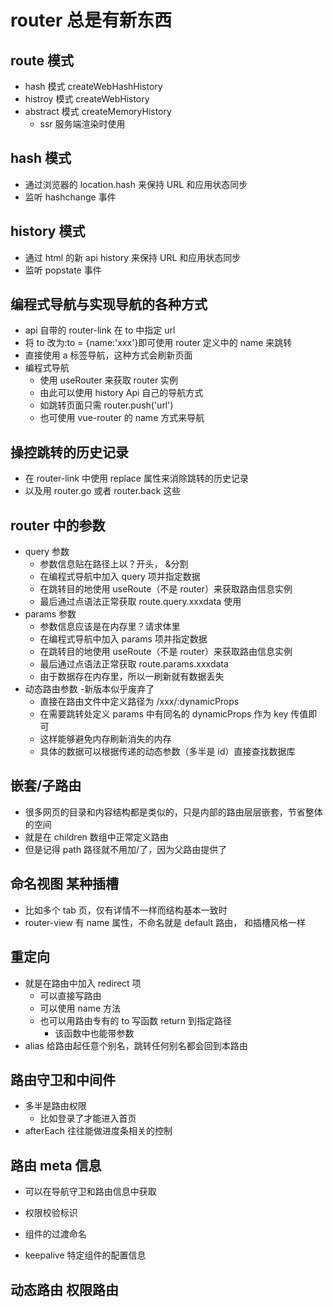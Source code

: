 # router 总是有新东西

## route 模式

- hash 模式 createWebHashHistory
- histroy 模式 createWebHistory
- abstract 模式 createMemoryHistory
  - ssr 服务端渲染时使用

## hash 模式

- 通过浏览器的 location.hash 来保持 URL 和应用状态同步
- 监听 hashchange 事件

## history 模式

- 通过 html 的新 api history 来保持 URL 和应用状态同步
- 监听 popstate 事件

## 编程式导航与实现导航的各种方式

- api 自带的 router-link 在 to 中指定 url
- 将 to 改为:to = {name:'xxx'}即可使用 router 定义中的 name 来跳转
- 直接使用 a 标签导航，这种方式会刷新页面
- 编程式导航
  - 使用 useRouter 来获取 router 实例
  - 由此可以使用 history Api 自己的导航方式
  - 如跳转页面只需 router.push('url')
  - 也可使用 vue-router 的 name 方式来导航

## 操控跳转的历史记录

- 在 router-link 中使用 replace 属性来消除跳转的历史记录
- 以及用 router.go 或者 router.back 这些

## router 中的参数

- query 参数
  - 参数信息贴在路径上以？开头， &分割
  - 在编程式导航中加入 query 项并指定数据
  - 在跳转目的地使用 useRoute（不是 router）来获取路由信息实例
  - 最后通过点语法正常获取 route.query.xxxdata 使用
- params 参数
  - 参数信息应该是在内存里？请求体里
  - 在编程式导航中加入 params 项并指定数据
  - 在跳转目的地使用 useRoute（不是 router）来获取路由信息实例
  - 最后通过点语法正常获取 route.params.xxxdata
  - 由于数据存在内存里，所以一刷新就有数据丢失
- 动态路由参数 -新版本似乎废弃了
  - 直接在路由文件中定义路径为 /xxx/:dynamicProps
  - 在需要跳转处定义 params 中有同名的 dynamicProps 作为 key 传值即可
  - 这样能够避免内存刷新消失的内存
  - 具体的数据可以根据传递的动态参数（多半是 id）直接查找数据库

## 嵌套/子路由

- 很多网页的目录和内容结构都是类似的，只是内部的路由层层嵌套，节省整体的空间
- 就是在 children 数组中正常定义路由
- 但是记得 path 路径就不用加/了，因为父路由提供了

## 命名视图 某种插槽

- 比如多个 tab 页，仅有详情不一样而结构基本一致时
- router-view 有 name 属性，不命名就是 default 路由， 和插槽风格一样

## 重定向

- 就是在路由中加入 redirect 项
  - 可以直接写路由
  - 可以使用 name 方法
  - 也可以用路由专有的 to 写函数 return 到指定路径
    - 该函数中也能带参数
- alias 给路由起任意个别名，跳转任何别名都会回到本路由

## 路由守卫和中间件

- 多半是路由权限
  - 比如登录了才能进入首页
- afterEach 往往能做进度条相关的控制

## 路由 meta 信息

- 可以在导航守卫和路由信息中获取

- 权限校验标识
- 组件的过渡命名
- keepalive 特定组件的配置信息

## 动态路由 权限路由
